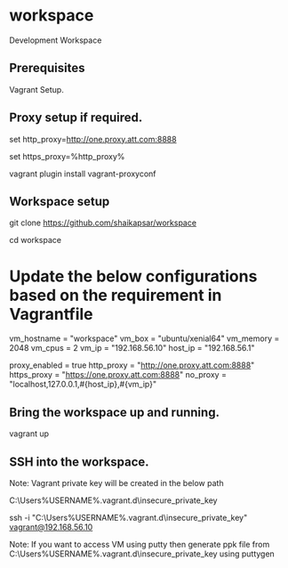 # workspace
Development Workspace

## Prerequisites

Vagrant Setup.

## Proxy setup if required.

set http_proxy=http://one.proxy.att.com:8888

set https_proxy=%http_proxy%

vagrant plugin install vagrant-proxyconf

## Workspace setup

git clone https://github.com/shaikapsar/workspace

cd workspace

# Update the below configurations based on the requirement in Vagrantfile

vm_hostname   = "workspace"
vm_box        = "ubuntu/xenial64"
vm_memory     = 2048
vm_cpus       = 2
vm_ip         = "192.168.56.10"
host_ip       = "192.168.56.1"

proxy_enabled = true
http_proxy    = "http://one.proxy.att.com:8888"
https_proxy   = "https://one.proxy.att.com:8888"
no_proxy      = "localhost,127.0.0.1,#{host_ip},#{vm_ip}"


## Bring the workspace up and running.

vagrant up

## SSH into the workspace.

Note: Vagrant private key will be created in the below path

C:\Users\%USERNAME%\.vagrant.d\insecure_private_key

ssh -i "C:\Users\%USERNAME%\.vagrant.d\insecure_private_key" vagrant@192.168.56.10

Note: If you want to access VM using putty then generate ppk file from C:\Users\%USERNAME%\.vagrant.d\insecure_private_key using puttygen

